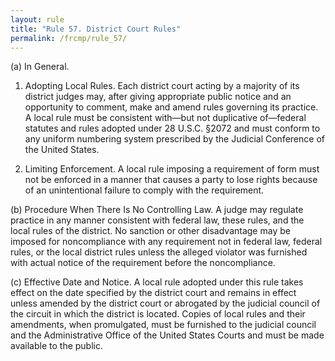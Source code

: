 ```yaml
---
layout: rule
title: "Rule 57. District Court Rules"
permalink: /frcmp/rule_57/
---
```


(a) In General.


1. Adopting Local Rules. Each district court acting by a majority of its district judges may, after giving appropriate public notice and an opportunity to comment, make and amend rules governing its practice. A local rule must be consistent with—but not duplicative of—federal statutes and rules adopted under 28 U.S.C. §2072 and must conform to any uniform numbering system prescribed by the Judicial Conference of the United States.


2. Limiting Enforcement. A local rule imposing a requirement of form must not be enforced in a manner that causes a party to lose rights because of an unintentional failure to comply with the requirement.


(b) Procedure When There Is No Controlling Law. A judge may regulate practice in any manner consistent with federal law, these rules, and the local rules of the district. No sanction or other disadvantage may be imposed for noncompliance with any requirement not in federal law, federal rules, or the local district rules unless the alleged violator was furnished with actual notice of the requirement before the noncompliance.


(c) Effective Date and Notice. A local rule adopted under this rule takes effect on the date specified by the district court and remains in effect unless amended by the district court or abrogated by the judicial council of the circuit in which the district is located. Copies of local rules and their amendments, when promulgated, must be furnished to the judicial council and the Administrative Office of the United States Courts and must be made available to the public.
